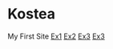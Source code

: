 # Kostea
My First Site
[Ex1](https://kostea123.github.io/first/index.html)
[Ex2](https://kostea123.github.io/chinchilla/)
[Ex3](https://kostea123.github.io/lectie1/orar.html)
[Ex3](https://kostea123.github.io/123/)
